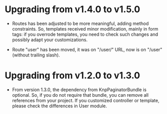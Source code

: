 Upgrading from v1.4.0 to v1.5.0
===============================

- Routes has been adjusted to be more meaningful, adding method constraints.
  So, templates received minor modification, mainly in form tags: if you overrode templates, you need to check such changes
  and possibly adapt your customizations.

- Route "user" has been moved, it was on "/user/" URL, now is on "/user" (without trailing slash).

Upgrading from v1.2.0 to v1.3.0
===============================

- From version 1.3.0, the dependency from KnpPaginatorBundle is optional. So, if you do not require that bundle, you
  can remove all references from your project. If you customized controller or template, please check the differences
  in User module.
